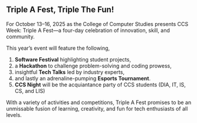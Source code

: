 ## Triple A Fest, Triple The Fun!

For October 13–16, 2025 as the College of Computer Studies presents CCS Week: Triple A Fest—a four-day celebration of innovation, skill, and community. 

This year’s event will feature the following,
1. **Software Festival** highlighting student projects, 
2. a **Hackathon** to challenge problem-solving and coding prowess, 
3. insightful **Tech Talks** led by industry experts, 
4. and lastly an adrenaline-pumping **Esports Tournament**. 
5. **CCS Night** will be the acquiantance party of CCS students (DIA, IT, IS, CS, and LIS) 

With a variety of activities and competitions, Triple A Fest promises to be an unmissable fusion of learning, creativity, and fun for tech enthusiasts of all levels.